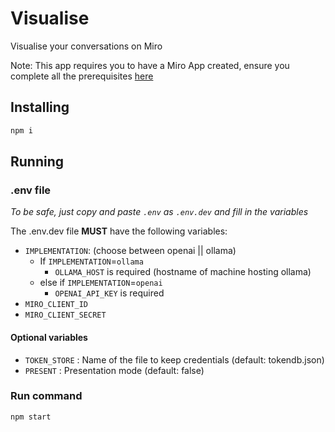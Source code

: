 # Visualise
Visualise your conversations on Miro

Note: This app requires you to have a Miro App created, ensure you complete all the prerequisites [here](https://developers.miro.com/docs/getting-started-with-oauth#prerequisites)
## Installing
``` bash
npm i
```
## Running
### .env file
_To be safe, just copy and paste `.env` as `.env.dev` and fill in the variables_

The .env.dev file **MUST** have the following variables:
* `IMPLEMENTATION`: (choose between openai || ollama)
    * If `IMPLEMENTATION`=`ollama`
        * `OLLAMA_HOST` is required (hostname of machine hosting ollama)
    * else if `IMPLEMENTATION`=`openai`
        * `OPENAI_API_KEY` is required
* `MIRO_CLIENT_ID`
* `MIRO_CLIENT_SECRET`
#### Optional variables
* `TOKEN_STORE` : Name of the file to keep credentials (default: tokendb.json)
* `PRESENT` : Presentation mode (default: false)
### Run command
``` bash
npm start
```